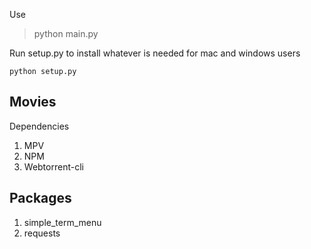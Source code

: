 Use
>python main.py


Run setup.py to install whatever is needed for mac and windows users

`python setup.py`

## Movies
Dependencies
1. MPV
2. NPM
3. Webtorrent-cli


## Packages
1. simple_term_menu
2. requests 
